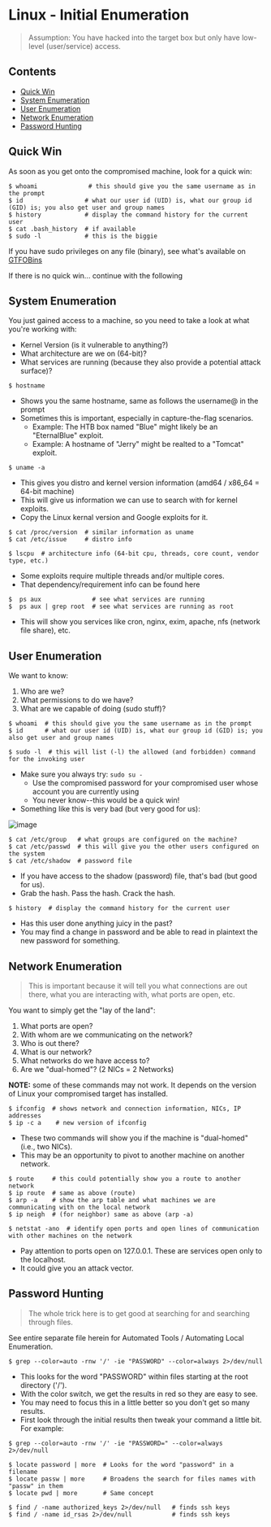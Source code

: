 # Linux - Initial Enumeration
> Assumption: You have hacked into the target box but only have low-level (user/service) access.

## Contents
- [Quick Win](#quick-win)
- [System Enumeration](#system-enumeration)
- [User Enumeration](#user-enumeration)
- [Network Enumeration](#network-enumeration)
- [Password Hunting](#password-hunting)

## Quick Win

As soon as you get onto the compromised machine, look for a quick win: 
```
$ whoami              # this should give you the same username as in the prompt
$ id                 # what our user id (UID) is, what our group id (GID) is; you also get user and group names
$ history            # display the command history for the current user
$ cat .bash_history  # if available
$ sudo -l            # this is the biggie 
```

If you have sudo privileges on any file (binary), see what's available on [GTFOBins](https://gtfobins.github.io/)

If there is no quick win... continue with the following

## System Enumeration

You just gained access to a machine, so you need to take a look at what you're working with: 
- Kernel Version (is it vulnerable to anything?)
- What architecture are we on (64-bit)?
- What services are running (because they also provide a potential attack surface)?

```
$ hostname
```
- Shows you the same hostname, same as follows the username@ in the prompt
- Sometimes this is important, especially in capture-the-flag scenarios.
  - Example: The HTB box named "Blue" might likely be an "EternalBlue" exploit. 
  - Example: A hostname of "Jerry" might be realted to a "Tomcat" exploit. 

```
$ uname -a
```
- This gives you distro and kernel version information (amd64 / x86_64 = 64-bit machine)
- This will give us information we can use to search with for kernel exploits. 
- Copy the Linux kernal version and Google exploits for it.

```
$ cat /proc/version  # similar information as uname
$ cat /etc/issue     # distro info
```

```
$ lscpu  # architecture info (64-bit cpu, threads, core count, vendor type, etc.)
```
- Some exploits require multiple threads and/or multiple cores.
- That dependency/requirement info can be found here

```
$  ps aux              # see what services are running
$  ps aux | grep root  # see what services are running as root
```
- This will show you services like cron, nginx, exim, apache, nfs (network file share), etc. 

## User Enumeration

We want to know: 
1. Who are we?
2. What permissions to do we have?
3. What are we capable of doing (sudo stuff)?

```
$ whoami  # this should give you the same username as in the prompt
$ id      # what our user id (UID) is, what our group id (GID) is; you also get user and group names
```

```
$ sudo -l  # this will list (-l) the allowed (and forbidden) command for the invoking user
```
- Make sure you always try: `sudo su -`
  - Use the compromised password for your compromised user whose account you are currently using
  - You never know--this would be a quick win!
- Something like this is very bad (but very good for us):

![image](https://github.com/user-attachments/assets/4de8362b-4878-430c-aa9e-87a3e19c8eaf)

```
$ cat /etc/group   # what groups are configured on the machine?
$ cat /etc/passwd  # this will give you the other users configured on the system
$ cat /etc/shadow  # password file
```
- If you have access to the shadow (password) file, that's bad (but good for us). 
- Grab the hash. Pass the hash. Crack the hash.

```
$ history  # display the command history for the current user
```
- Has this user done anything juicy in the past? 
- You may find a change in password and be able to read in plaintext the new password for something.

## Network Enumeration
> This is important because it will tell you what connections are out there, what you are interacting with, what ports are open, etc.

You want to simply get the "lay of the land": 
1. What ports are open?
2. With whom are we communicating on the network?
3. Who is out there?
4. What is our network?
5. What networks do we have access to?
6. Are we "dual-homed"? (2 NICs = 2 Networks)

**NOTE:** some of these commands may not work. It depends on the version of Linux your compromised target has installed. 

```
$ ifconfig  # shows network and connection information, NICs, IP addresses
$ ip -c a    # new version of ifconfig
```
- These two commands will show you if the machine is "dual-homed" (i.e., two NICs).
- This may be an opportunity to pivot to another machine on another network.

```
$ route     # this could potentially show you a route to another network
$ ip route  # same as above (route)
$ arp -a    # show the arp table and what machines we are communicating with on the local network
$ ip neigh  # (for neighbor) same as above (arp -a)
```

```
$ netstat -ano  # identify open ports and open lines of communication with other machines on the network
```
- Pay attention to ports open on 127.0.0.1. These are services open only to the localhost.
- It could give you an attack vector. 

## Password Hunting
> The whole trick here is to get good at searching for and searching through files. 

See entire separate file herein for Automated Tools / Automating Local Enumeration.

```
$ grep --color=auto -rnw '/' -ie "PASSWORD" --color=always 2>/dev/null
```
- This looks for the word "PASSWORD" within files starting at the root directory ('/').
- With the color switch, we get the results in red so they are easy to see.
- You may need to focus this in a little better so you don't get so many results.
- First look through the initial results then tweak your command a little bit. For example:

```
$ grep --color=auto -rnw '/' -ie "PASSWORD=" --color=always 2>/dev/null
```

```
$ locate password | more  # Looks for the word "password" in a filename
$ locate passw | more     # Broadens the search for files names with "passw" in them
$ locate pwd | more       # Same concept
```

```
$ find / -name authorized_keys 2>/dev/null   # finds ssh keys
$ find / -name id_rsas 2>/dev/null           # finds ssh keys
```

